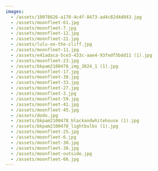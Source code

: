 ```yaml
---
images:
  - /assets/10078626-a170-4c4f-8473-ad4c82d4d043.jpg
  - /assets/moonfleet-61.jpg
  - /assets/moonfleet-7.jpg
  - /assets/moonfleet-12.jpg
  - /assets/moonfleet-21.jpg
  - /assets/lulu-on-the-cliff.jpg
  - /assets/moonfleet-11.jpg
  - /assets/e41adaca-5ce3-433c-aae4-93fedf5bdd11 (1).jpg
  - /assets/moonfleet-23.jpg
  - /assets/bkpam2100478_img_3824_1 (1).jpg
  - /assets/moonfleet-17.jpg
  - /assets/moonfleet-38.jpg
  - /assets/moonfleet-33.jpg
  - /assets/moonfleet-27.jpg
  - /assets/moonfleet-3.jpg
  - /assets/moonfleet-59.jpg
  - /assets/moonfleet-41.jpg
  - /assets/moonfleet-45.jpg
  - /assets/dodo.jpg
  - /assets/bkpam2100478_blackandwhitehouse (1).jpg
  - /assets/bkpam2100478_lightbulbs (1).jpg
  - /assets/moonfleet-25.jpg
  - /assets/moonfleet-6.jpg
  - /assets/moonfleet-30.jpg
  - /assets/moonfleet-38.jpg
  - /assets/moonfleet-outside.jpg
  - /assets/moonfleet-66.jpg
---
```

